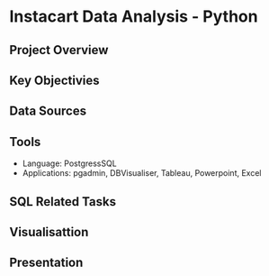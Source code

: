 # Instacart Data Analysis - Python

## Project Overview


## Key Objectivies

## Data Sources

## Tools

- Language: PostgressSQL
- Applications: pgadmin, DBVisualiser, Tableau, Powerpoint, Excel


## SQL Related Tasks

## Visualisattion

## Presentation
